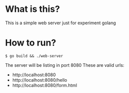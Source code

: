 # What is this?
This is a simple web server just for experiment golang

# How to run?
`$ go build && ./web-server`

The server will be listing in port 8080
These are valid urls:
- http://localhost:8080
- http://localhost:8080/hello
- http://localhost:8080/form.html